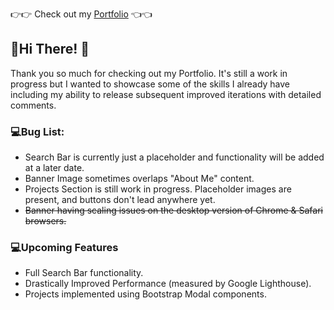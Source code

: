 :point_right::point_right: Check out my [Portfolio](https://cinoma.github.io/Cinoma/) :point_left::point_left:
## 👋Hi There!  👀
Thank you so much for checking out my Portfolio. It's still a work in progress but I wanted to showcase some of the skills I already have
including my ability to release subsequent improved iterations with detailed comments.    

### :computer:Bug List:
- Search Bar is currently just a placeholder and functionality will be added at a later date. 
- Banner Image sometimes overlaps "About Me" content.
- Projects Section is still work in progress. Placeholder images are present, and buttons don't lead anywhere yet.
- ~~Banner having scaling issues on the desktop version of Chrome & Safari browsers.~~

### :computer:Upcoming Features
- Full Search Bar functionality.
- Drastically Improved Performance (measured by Google Lighthouse).
- Projects implemented using Bootstrap Modal components.
